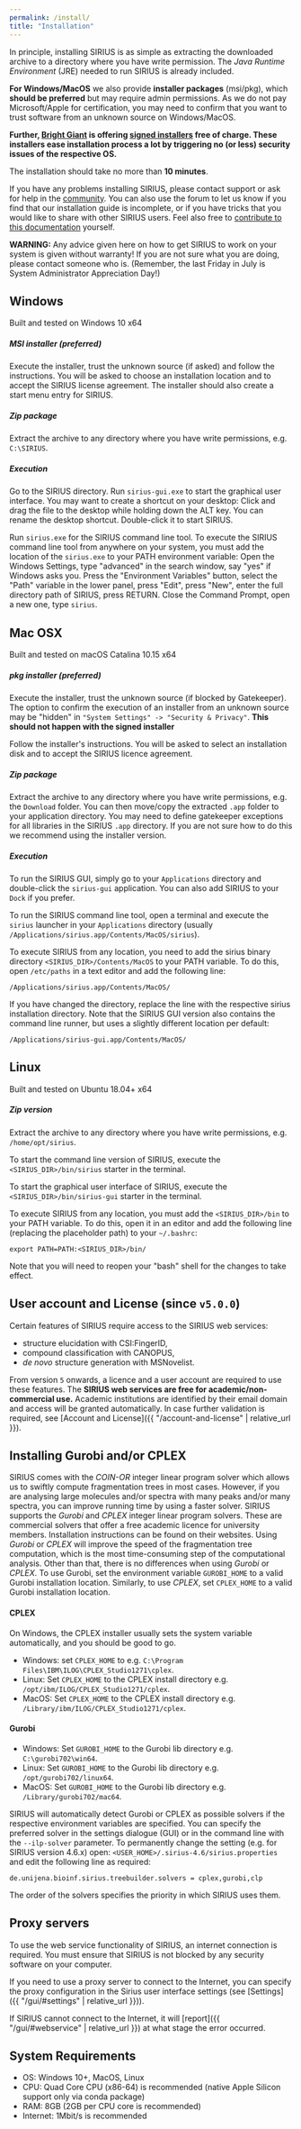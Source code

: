 ```yaml
---
permalink: /install/
title: "Installation"
---
```


In principle, installing SIRIUS is as simple as extracting the downloaded archive to a directory where you have write permission. 
The *Java Runtime Environment* (JRE) needed to run SIRIUS is already included.

**For Windows/MacOS** we also provide **installer packages** (msi/pkg), which **should be preferred** 
but may require admin permissions. As we do not pay Microsoft/Apple for certification, 
you may need to confirm that you want to trust software from an unknown source on Windows/MacOS.

**Further, [Bright Giant](https://bright-giant.com/) is offering 
[signed installers](https://github.com/bright-giant/sirius/releases) free of charge. 
These installers ease installation process a lot by triggering no (or less) security issues of the respective OS.**

The installation should take no more than **10 minutes**.

If you have any problems installing SIRIUS, please contact support or ask for help in the [community](https://matrix.to/#/#sirius-ms:gitter.im). You can also use the forum to let us know if you find that our installation guide is incomplete, or if you have
 tricks that you would like to share with other SIRIUS users. Feel also free to 
[contribute to this documentation](https://github.com/sirius-ms/sirius-docs.github.io#contributing-to-the-sirius-documentation) yourself.

**WARNING:** Any advice given here on how to get SIRIUS to work on your
system is given without warranty! If you are not sure what you are
doing, please contact someone who is. (Remember, the last
Friday in July is System Administrator Appreciation Day!)


## Windows
Built and tested on Windows 10 x64
##### MSI installer (preferred)
Execute the installer, trust the unknown source (if asked) and follow the instructions.
You will be asked to choose an installation location and to 
accept the SIRIUS license agreement. The installer should also create a start menu entry for SIRIUS.

##### Zip package
Extract the archive to any directory where you have write
permissions, e.g. `C:\SIRIUS`.

##### Execution 
Go to the SIRIUS directory. Run `sirius-gui.exe` to start the graphical user interface.
You may want to create a shortcut on your desktop: Click and drag the file
to the desktop while holding down the ALT key. You can rename the desktop shortcut. Double-click it to start SIRIUS.
 

Run `sirius.exe` for the SIRIUS command line tool. To execute the SIRIUS command line
tool from anywhere on your system, you must add the location of
the `sirius.exe` to your PATH environment variable: Open the Windows Settings, type
"advanced" in the search window, say "yes" if Windows asks you. Press
the "Environment Variables" button, select the "Path" variable in the
lower panel, press "Edit", press "New", enter the full directory path
of SIRIUS, press RETURN. Close the Command Prompt, open a new one, type
`sirius`.

## Mac OSX
Built and tested on macOS Catalina 10.15 x64
##### pkg installer (preferred)
Execute the installer, trust the unknown source (if blocked by Gatekeeper). The option to confirm the execution of 
an installer from an unknown source may be "hidden" in `"System Settings" -> "Security & Privacy"`. 
**This should not happen with the signed installer**  

Follow the installer's instructions. You will be asked to select an installation disk and to accept the SIRIUS licence agreement.

##### Zip package
Extract the archive to any directory where you have write
permissions, e.g. the `Download` folder. You can then move/copy the extracted `.app` 
folder to your application directory. You may need to define gatekeeper exceptions
for all libraries in the SIRIUS `.app` directory. If you are not sure how to do this
we recommend using the installer version.  

##### Execution 
To run the SIRIUS GUI, simply go to your `Applications` directory and double-click the `sirius-gui` application.
You can also add SIRIUS to your `Dock` if you prefer.  

To run the SIRIUS command line tool, open a terminal and execute 
the `sirius` launcher in your `Applications` directory (usually `/Applications/sirius.app/Contents/MacOS/sirius`).

To execute SIRIUS from any location, you need to add the sirius binary directory `<SIRIUS_DIR>/Contents/MacOS` to your PATH
variable. To do this, open `/etc/paths` in a text editor and add the following line:

```
/Applications/sirius.app/Contents/MacOS/
```

If you have changed the directory, replace the line with the respective sirius installation directory.
Note that the SIRIUS GUI version also contains the command line runner, but uses a slightly different location per default:
```
/Applications/sirius-gui.app/Contents/MacOS/
```

## Linux
Built and tested on Ubuntu 18.04+ x64
##### Zip version
Extract the archive to any directory where you have write
permissions, e.g. `/home/opt/sirius`.

To start the command line version of SIRIUS, execute the 
`<SIRIUS_DIR>/bin/sirius` starter in the terminal.

To start the graphical user interface of SIRIUS, execute the 
`<SIRIUS_DIR>/bin/sirius-gui` starter in the terminal.

To execute SIRIUS from any location, you must add the `<SIRIUS_DIR>/bin` to your PATH
variable. To do this, open it in an editor and add the following line
(replacing the placeholder path) to your `~/.bashrc`:

```
export PATH=PATH:<SIRIUS_DIR>/bin/
```

Note that you will need to reopen your "bash" shell for the changes to take effect.

## User account and License (since `v5.0.0`)

Certain features of SIRIUS require access to the SIRIUS web services:
- structure elucidation with CSI:FingerID, 
- compound classification with CANOPUS,
- *de novo* structure generation with MSNovelist.

From version `5` onwards, a licence and a user account are required to use these features.
The **SIRIUS web services are free for academic/non-commercial use.** Academic institutions are identified by their
email domain and access will be granted automatically. In case further validation is required, see [Account and License]({{ "/account-and-license" | relative_url }}).


## Installing Gurobi and/or CPLEX

SIRIUS comes with the *COIN-OR* integer linear
program solver which allows us to swiftly compute fragmentation trees in
most cases. However, if you are analysing large molecules and/or
spectra with many peaks and/or many spectra, you can
improve running time by using a faster solver. SIRIUS
supports the *Gurobi* and *CPLEX* integer linear program solvers. These are
commercial solvers that offer a free academic licence for university
members. Installation instructions can be found on their websites. Using
*Gurobi* or *CPLEX* will improve the speed of the fragmentation tree
computation, which is the most time-consuming step of the computational
analysis. Other than that, there is no differences when using *Gurobi* or
*CPLEX*. To use Gurobi, set the environment variable `GUROBI_HOME`
to a valid Gurobi installation location. 
Similarly, to use *CPLEX*, set `CPLEX_HOME` to a valid Gurobi installation location.

#### CPLEX
On Windows, the CPLEX installer usually sets the system variable automatically, and you should be good to go.
* Windows: set `CPLEX_HOME` to e.g. `C:\Program Files\IBM\ILOG\CPLEX_Studio1271\cplex`.
* Linux: Set `CPLEX_HOME` to the CPLEX install directory e.g. `/opt/ibm/ILOG/CPLEX_Studio1271/cplex`.
* MacOS: Set `CPLEX_HOME` to the CPLEX install directory e.g. `/Library/ibm/ILOG/CPLEX_Studio1271/cplex`.

#### Gurobi
* Windows: Set `GUROBI_HOME` to the Gurobi lib directory e.g. `C:\gurobi702\win64`.
* Linux: Set `GUROBI_HOME` to the Gurobi lib directory e.g. `/opt/gurobi702/linux64`.
* MacOS: Set `GUROBI_HOME` to the Gurobi lib directory e.g. `/Library/gurobi702/mac64`.


SIRIUS will automatically detect Gurobi or CPLEX as possible solvers if the respective environment variables are specified. You can specify the preferred solver in the settings 
dialogue (GUI) or in the command line with the `--ilp-solver` parameter.
To permanently change the setting (e.g. for SIRIUS version 4.6.x) open: 
`<USER_HOME>/.sirius-4.6/sirius.properties`  and edit the following line as required:

```properties
de.unijena.bioinf.sirius.treebuilder.solvers = cplex,gurobi,clp
```
The order of the solvers specifies the priority in which SIRIUS uses them.


## Proxy servers

To use the web service functionality of SIRIUS, an internet
connection is required. You must ensure that SIRIUS is not blocked by any
security software on your computer.

If you need to use a proxy server to connect to the Internet, you can specify the proxy configuration in the
Sirius user interface settings (see [Settings]({{ "/gui/#settings" | relative_url }})).

If SIRIUS cannot connect to the Internet, it will [report]({{ "/gui/#webservice" | relative_url }}) at what stage
the error occurred.

## System Requirements
* OS: Windows 10+, MacOS, Linux
* CPU: Quad Core CPU (x86-64) is recommended (native Apple Silicon support only via conda package)
* RAM: 8GB (2GB per CPU core is recommended)
* Internet: 1Mbit/s is recommended
